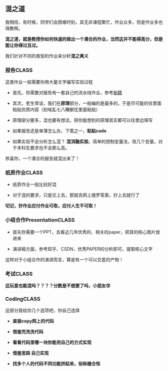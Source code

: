## 混之道

我相信，有时候，同学们会困难时刻，其无非课程繁忙，作业众多，但是作业多也得教啊。

**混之道，就是教授你如何快速的做出一个凑合的作业，当然这并不能得高分，但是能让你得过且过。**

我们针对不同的类型的作业来分析**混之奥义**

### 报告CLASS

这类作业一般需要你用大量文字编写实验过程

- 首先，你需要对报告有一套自己的流水线作业，参考[秘籍](https://github.com/lyccyl1/BIT-AI/blob/main/一些你想知道的问题和我想传授给你的秘籍/秘籍们.md)

- 其次，老生常谈，我们在**原理**部分，一般编的是最多的，于是尽可能的往里面粘贴优质内容（别啥乱七八糟都往里面粘贴）

- 原理部分要多，混也要有想法，把你能想到的原理其实都可以往里边填写

- 如果报告还是单薄怎么办，下策之一，**粘贴code**

- 如果实验不会分析怎么混？ **混消融实验**。简单的控制变量法，改几个变量，对于本科生要求也不会那么高。

恭喜你，一个凑合的报告就混出来了！

### 纸质作业CLASS

- 纸质作业一般比较好混

- 对于混的要求，只是交上去，那就去网上搜罗答案，抄上去就行了

**切记，抄作业应付作业可取，应付人生不可取！**

### 小组合作PresentationCLASS

- 首先你需要一个PPT，去看近几年优秀的、相关的paper，把其的核心图片放进来

- 演讲稿方面，参考知乎、CSDN、优秀PAPER的分析即可，提取核心文字

这样对于小组合作的演讲而言，算是有一个可以交差的产物！

### 考试CLASS

**这玩意也能混吗？？？？分数是不想要了吗，小朋友😲**


### CodingCLASS

这部分我给你几个选项吧，你自己选择

- **直接copy网上的代码**

- **借鉴完洗洗代码**

- **看看代码里哪一块你能用自己的方式实现**

- **借鉴思路 自己实现**

- **找多个人的代码不同功能拼起来，俗称缝合怪**
